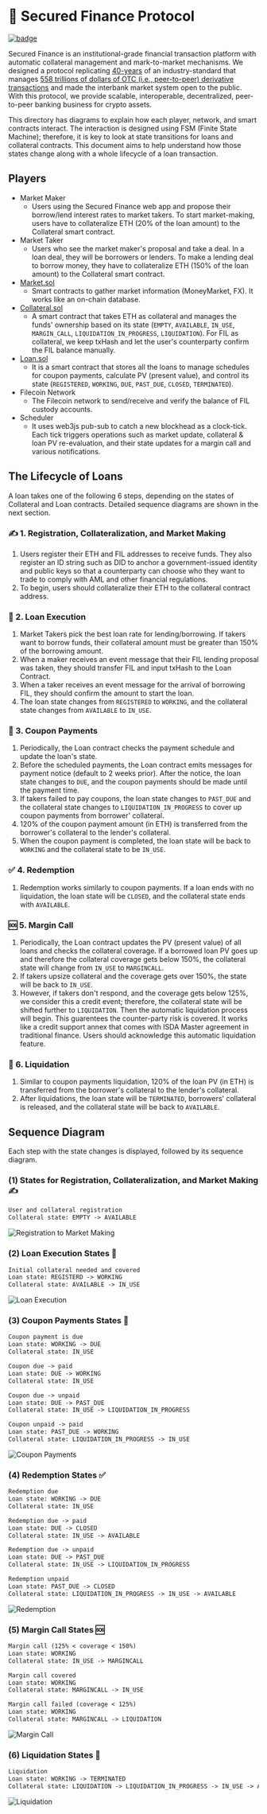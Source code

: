 # 🌿 Secured Finance Protocol

[![badge](https://img.shields.io/badge/submit%20for-HackFS-blue)](https://hack.ethglobal.co/showcase/secured-finance-recTkx6c1RDoLeaQm)

Secured Finance is an institutional-grade financial transaction platform with automatic collateral management and mark-to-market mechanisms. We designed a protocol replicating [40-years](https://en.wikipedia.org/wiki/Swap_(finance)#History) of an industry-standard that manages [558 trillions of dollars of OTC (i.e., peer-to-peer) derivative transactions](https://stats.bis.org/statx/srs/table/d5.1) and made the interbank market system open to the public. With this protocol, we provide scalable, interoperable, decentralized, peer-to-peer banking business for crypto assets.

This directory has diagrams to explain how each player, network, and smart contracts interact. The interaction is designed using FSM (Finite State Machine); therefore, it is key to look at state transitions for loans and collateral contracts. This document aims to help understand how those states change along with a whole lifecycle of a loan transaction.

## Players

- Market Maker
  - Users using the Secured Finance web app and propose their borrow/lend interest rates to market takers. To start market-making, users have to collateralize ETH (20% of the loan amount) to the Collateral smart contract.
- Market Taker
  - Users who see the market maker's proposal and take a deal. In a loan deal, they will be borrowers or lenders. To make a lending deal to borrow money, they have to collateralize ETH (150% of the loan amount) to the Collateral smart contract.
- [Market.sol](https://github.com/Secured-Finance/smart-contracts/blob/master/contracts/Market.sol)
  - Smart contracts to gather market information (MoneyMarket, FX). It works like an on-chain database.
- [Collateral.sol](https://github.com/Secured-Finance/smart-contracts/blob/master/contracts/Collateral.sol)
  - A smart contract that takes ETH as collateral and manages the funds' ownership based on its state (`EMPTY`, `AVAILABLE`, `IN_USE`, `MARGIN_CALL`, `LIQUIDATION_IN_PROGRESS`, `LIQUIDATION`). For FIL as collateral, we keep txHash and let the user's counterparty confirm the FIL balance manually.
- [Loan.sol](https://github.com/Secured-Finance/smart-contracts/blob/master/contracts/Loan.sol)
  - It is a smart contract that stores all the loans to manage schedules for coupon payments, calculate PV (present value), and control its state (`REGISTERED`, `WORKING`, `DUE`, `PAST_DUE`, `CLOSED`, `TERMINATED`).
- Filecoin Network
  - The Filecoin network to send/receive and verify the balance of FIL custody accounts.
- Scheduler
  - It uses web3js pub-sub to catch a new blockhead as a clock-tick. Each tick triggers operations such as market update, collateral & loan PV re-evaluation, and their state updates for a margin call and various notifications.

## The Lifecycle of Loans

A loan takes one of the following 6 steps, depending on the states of Collateral and Loan contracts. Detailed sequence diagrams are shown in the next section.

### ✍️ 1. Registration, Collateralization, and Market Making

   1. Users register their ETH and FIL addresses to receive funds. They also register an ID string such as DID to anchor a government-issued identity and public keys so that a counterparty can choose who they want to trade to comply with AML and other financial regulations.
   2. To begin, users should collateralize their ETH to the collateral contract address.

### 🤝 2. Loan Execution

   1. Market Takers pick the best loan rate for lending/borrowing. If takers want to borrow funds, their collateral amount must be greater than 150% of the borrowing amount.
   2. When a maker receives an event message that their FIL lending proposal was taken, they should transfer FIL and input txHash to the Loan Contract.
   3. When a taker receives an event message for the arrival of borrowing FIL, they should confirm the amount to start the loan.
   4. The loan state changes from `REGISTERED` to `WORKING`, and the collateral state changes from `AVAILABLE` to `IN_USE`.

### 💫 3. Coupon Payments

   1. Periodically, the Loan contract checks the payment schedule and update the loan's state.
   2. Before the scheduled payments, the Loan contract emits messages for payment notice (default to 2 weeks prior). After the notice, the loan state changes to `DUE`, and the coupon payments should be made until the payment time.
   3. If takers failed to pay coupons, the loan state changes to `PAST_DUE` and the collateral state changes to `LIQUIDATION_IN_PROGRESS` to cover up coupon payments from borrower' collateral.
   4. 120% of the coupon payment amount (in ETH) is transferred from the borrower's collateral to the lender's collateral.
   5. When the coupon payment is completed, the loan state will be back to `WORKING` and the collateral state to be `IN_USE`.

### ✅ 4. Redemption

   1. Redemption works similarly to coupon payments. If a loan ends with no liquidation, the loan state will be `CLOSED`, and the collateral state ends with `AVAILABLE`.

### 🆘 5. Margin Call

   1. Periodically, the Loan contract updates the PV (present value) of all loans and checks the collateral coverage. If a borrowed loan PV goes up and therefore the collateral coverage gets below 150%, the collateral state will change from `IN_USE` to `MARGINCALL`.
   2. If takers upsize collateral and the coverage gets over 150%, the state will be back to `IN_USE`.
   3. However, if takers don't respond, and the coverage gets below 125%, we consider this a credit event; therefore, the collateral state will be shifted further to `LIQUIDATION`. Then the automatic liquidation process will begin. This guarentees the counter-party risk is covered. It works like a credit support annex that comes with ISDA Master agreement in traditional finance. Users should acknowledge this automatic liquidation feature.

### 🔄 6. Liquidation

   1. Similar to coupon payments liquidation, 120% of the loan PV (in ETH) is transferred from the borrower's collateral to the lender's collateral.
   2. After liquidations, the loan state will be `TERMINATED`, borrowers' collateral is released, and the collateral state will be back to `AVAILABLE`.

## Sequence Diagram

Each step with the state changes is displayed, followed by its sequence diagram.
### (1) States for Registration, Collateralization, and Market Making ✍️

```txt
User and collateral registration
Collateral state: EMPTY -> AVAILABLE
```

![Registration to Market Making](./svg/Registration%20to%20Market%20Making.svg)

### (2) Loan Execution States 🤝

```txt
Initial collateral needed and covered
Loan state: REGISTERD -> WORKING
Collateral state: AVAILABLE -> IN_USE
```

![Loan Execution](./svg/Loan%20Execution.svg)

### (3) Coupon Payments States 💫

```txt
Coupon payment is due
Loan state: WORKING -> DUE
Collateral state: IN_USE
```

```txt
Coupon due -> paid
Loan state: DUE -> WORKING
Collateral state: IN_USE
```

```txt
Coupon due -> unpaid
Loan state: DUE -> PAST_DUE
Collateral state: IN_USE -> LIQUIDATION_IN_PROGRESS

Coupon unpaid -> paid
Loan state: PAST_DUE -> WORKING
Collateral state: LIQUIDATION_IN_PROGRESS -> IN_USE
```

![Coupon Payments](./svg/Coupon%20Payments.svg)

### (4) Redemption States ✅

```txt
Redemption due
Loan state: WORKING -> DUE
Collateral state: IN_USE
```

```txt
Redemption due -> paid
Loan state: DUE -> CLOSED
Collateral state: IN_USE -> AVAILABLE
```

```txt
Redemption due -> unpaid
Loan state: DUE -> PAST_DUE
Collateral state: IN_USE -> LIQUIDATION_IN_PROGRESS

Redemption unpaid
Loan state: PAST_DUE -> CLOSED
Collateral state: LIQUIDATION_IN_PROGRESS -> IN_USE -> AVAILABLE
```

![Redemption](./svg/Redemption.svg)

### (5) Margin Call States 🆘

```txt
Margin call (125% < coverage < 150%)
Loan state: WORKING
Collateral state: IN_USE -> MARGINCALL
```

```txt
Margin call covered
Loan state: WORKING
Collateral state: MARGINCALL -> IN_USE
```

```txt
Margin call failed (coverage < 125%)
Loan state: WORKING
Collateral state: MARGINCALL -> LIQUIDATION
```

![Margin Call](./svg/Margin%20Call.svg)

### (6) Liquidation States 🔄

```txt
Liquidation
Loan state: WORKING -> TERMINATED
Collateral state: LIQUIDATION -> LIQUIDATION_IN_PROGRESS -> IN_USE -> AVAILABLE
```

![Liquidation](./svg/Liquidation.svg)
